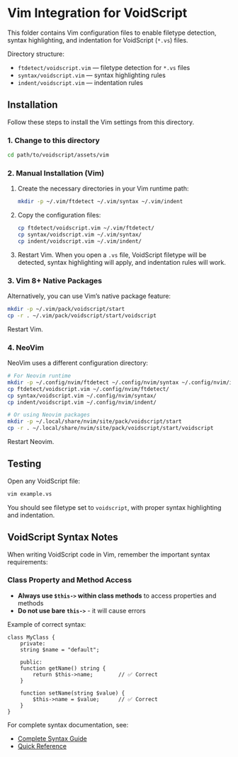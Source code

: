# Vim Integration for VoidScript

This folder contains Vim configuration files to enable filetype detection, syntax highlighting, and indentation for VoidScript (`*.vs`) files.

Directory structure:
- `ftdetect/voidscript.vim` — filetype detection for `*.vs` files
- `syntax/voidscript.vim` — syntax highlighting rules
- `indent/voidscript.vim` — indentation rules

## Installation

Follow these steps to install the Vim settings from this directory.

### 1. Change to this directory
```bash
cd path/to/voidscript/assets/vim
```

### 2. Manual Installation (Vim)
1. Create the necessary directories in your Vim runtime path:
   ```bash
   mkdir -p ~/.vim/ftdetect ~/.vim/syntax ~/.vim/indent
   ```
2. Copy the configuration files:
   ```bash
   cp ftdetect/voidscript.vim ~/.vim/ftdetect/
   cp syntax/voidscript.vim ~/.vim/syntax/
   cp indent/voidscript.vim ~/.vim/indent/
   ```
3. Restart Vim. When you open a `.vs` file, VoidScript filetype will be detected, syntax highlighting will apply, and indentation rules will work.

### 3. Vim 8+ Native Packages
Alternatively, you can use Vim’s native package feature:
```bash
mkdir -p ~/.vim/pack/voidscript/start
cp -r . ~/.vim/pack/voidscript/start/voidscript
```
Restart Vim.

### 4. NeoVim
NeoVim uses a different configuration directory:
```bash
# For Neovim runtime
mkdir -p ~/.config/nvim/ftdetect ~/.config/nvim/syntax ~/.config/nvim/indent
cp ftdetect/voidscript.vim ~/.config/nvim/ftdetect/
cp syntax/voidscript.vim ~/.config/nvim/syntax/
cp indent/voidscript.vim ~/.config/nvim/indent/

# Or using Neovim packages
mkdir -p ~/.local/share/nvim/site/pack/voidscript/start
cp -r . ~/.local/share/nvim/site/pack/voidscript/start/voidscript
```
Restart Neovim.

## Testing

Open any VoidScript file:
```bash
vim example.vs
```
You should see filetype set to `voidscript`, with proper syntax highlighting and indentation.

## VoidScript Syntax Notes

When writing VoidScript code in Vim, remember the important syntax requirements:

### Class Property and Method Access
- **Always use `$this->` within class methods** to access properties and methods
- **Do not use bare `this->`** - it will cause errors

Example of correct syntax:
```voidscript
class MyClass {
    private:
    string $name = "default";
    
    public:
    function getName() string {
        return $this->name;        // ✅ Correct
    }
    
    function setName(string $value) {
        $this->name = $value;      // ✅ Correct
    }
}
```

For complete syntax documentation, see:
- [Complete Syntax Guide](../docs/SYNTAX.md)
- [Quick Reference](../docs/QUICK_REFERENCE.md)